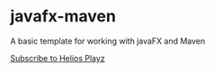 # javafx-maven

A basic template for working with javaFX and Maven



[Subscribe to Helios Playz](https://www.youtube.com/@HeliosPlayz)
